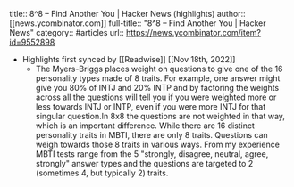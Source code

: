 title:: 8^8 – Find Another You | Hacker News (highlights)
author:: [[news.ycombinator.com]]
full-title:: "8^8 – Find Another You | Hacker News"
category:: #articles
url:: https://news.ycombinator.com/item?id=9552898

- Highlights first synced by [[Readwise]] [[Nov 18th, 2022]]
	- The Myers-Briggs places weight on questions to give one of the 16 personality types made of 8 traits. For example, one answer might give you 80% of INTJ and 20% INTP and by factoring the weights across all the questions will tell you if you were weighted more or less towards INTJ or INTP, even if you were more INTJ for that singular question.In 8x8 the questions are not weighted in that way, which is an important difference. While there are 16 distinct personality traits in MBTI, there are only 8 traits. Questions can weigh towards those 8 traits in various ways. From my experience MBTI tests range from the 5 "strongly, disagree, neutral, agree, strongly" answer types and the questions are targeted to 2 (sometimes 4, but typically 2) traits.